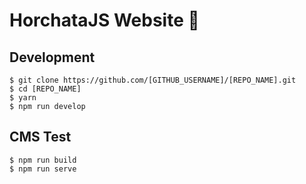 # HorchataJS Website 🔗

## Development
```
$ git clone https://github.com/[GITHUB_USERNAME]/[REPO_NAME].git
$ cd [REPO_NAME]
$ yarn
$ npm run develop
```

## CMS Test
```
$ npm run build
$ npm run serve
```